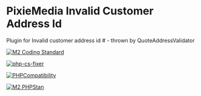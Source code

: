 # PixieMedia Invalid Customer Address Id

Plugin for Invalid customer address id # - thrown by QuoteAddressValidator

[![M2 Coding Standard](https://github.com/DominicWatts/InvalidCustomerAddressId/actions/workflows/phpcs.yml/badge.svg)](https://github.com/DominicWatts/InvalidCustomerAddressId/actions/workflows/phpcs.yml)

[![php-cs-fixer](https://github.com/DominicWatts/InvalidCustomerAddressId/actions/workflows/phpcsfixer.yml/badge.svg)](https://github.com/DominicWatts/InvalidCustomerAddressId/actions/workflows/phpcsfixer.yml)

[![PHPCompatibility](https://github.com/DominicWatts/InvalidCustomerAddressId/actions/workflows/phpcompatibility.yml/badge.svg)](https://github.com/DominicWatts/InvalidCustomerAddressId/actions/workflows/phpcompatibility.yml)

[![M2 PHPStan](https://github.com/DominicWatts/InvalidCustomerAddressId/actions/workflows/phpstan.yml/badge.svg)](https://github.com/DominicWatts/InvalidCustomerAddressId/actions/workflows/phpstan.yml)